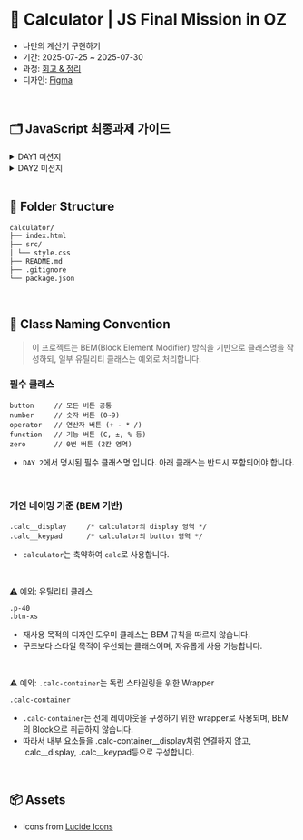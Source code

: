 # 🧮 Calculator | JS Final Mission in OZ

- 나만의 계산기 구현하기
- 기간: 2025-07-25 ~ 2025-07-30
- 과정: [회고 & 정리](https://binyard.me/OZ/fe/mission.html)
- 디자인: [Figma](#)

<br>

## 🗂️ JavaScript 최종과제 가이드

<details>
<summary>DAY1 미션지</summary>

#### STEP 1. HTML로 목업 만들기

요구사항

1. HTML 파일을 생성하고 기본 구조를 작성하세요.

2. CSS 초기화 코드를 입력해주세요.

<br>

구현 단계

1. `index.html`

- body 요소 내부에 계산기 컨테이너를 만듭니다.
- flex를 이용하여 컨테이너가 화면의 중간에 위치하도록 합니다.
- 컨테이너 내부에 2개의 영역을 생성합니다. (display, buttons)
- 각 영역을 시각적으로 확인할 수 있도록 border 속성을 추가합니다.
- `display`와 `buttons`를 flex를 사용하여 적절하게 배치합니다.
- 계산기 컨테이너의 내부 여백을 적절하게 설정합니다.

<br>

#### STEP 2. 계산기 상단에 버튼 추가하기 (도전미션)

요구사항

1. 계산기 상단에 버튼을 3개 추가하세요.

- 맥북 계산기의 디자인 모티브로 하지만, 기능은 동작하지 않아도 됩니다.
- 버튼은 원 형태이고, 각 버튼이 일정한 간격을 갖도록 구현해야 합니다.

<br>
</details>

<details>
<summary>DAY2 미션지</summary>

#### STEP 1. HTML로 목업 만들기, flexbox로 정렬 및 배치하기

요구사항

1. CSS의 flexbox 속성을 이용해 계산기 레이아웃을 구성하세요.
2. 계산기의 기본 구성 요소를 추가하세요 (디스플레이, 숫자 버튼, 연산자 버튼 등).

<br>

구현 단계

1. `index.html`

- buttons 내부에 계산기에 필요한 버튼을 추가합니다.

  - 모든 버튼은 `button` class를 가지고 있어야 합니다.
  - 숫자 버튼에는 `number` class를 추가합니다.
  - 연산기호 버튼(`+`, `-`, `*`, `/`)에는 `operator` class를 추가합니다.
  - 기능 버튼(`C`, `±`, `%`)에는 `function` class를 추가합니다.
  - 숫자 0은 다른 버튼에 비해 두 배의 영역을 가지고 있으므로, `zero` class를 추가합니다.

2. `style.css`

- display 영역을 스타일링합니다.

  - 텍스트를 오른쪽으로 정렬합니다.
  - 콘텐츠와 테두리 사이에 padding을 지정합니다.

- buttons 영역과 버튼들을 flexbox를 사용하여 정렬합니다.

<br>

#### STEP 2. 버튼에 hover 및 active 효과 추가하기

요구사항

- 버튼에 마우스를 올리면(`hover`) 배경색이 변경되도록 하세요.
- 버튼을 클릭하면(`active`) 배경색이 잠시 변경되도록 하세요.

<br>
</details>

<br>

## 📁 Folder Structure

```bash
calculator/
├── index.html
├── src/
│ └── style.css
├── README.md
├── .gitignore
└── package.json
```

<br>

## 📍 Class Naming Convention

> 이 프로젝트는 BEM(Block Element Modifier) 방식을 기반으로 클래스명을 작성하되, 일부 유틸리티 클래스는 예외로 처리합니다.

### 필수 클래스

```plaintext
button     // 모든 버튼 공통
number     // 숫자 버튼 (0~9)
operator   // 연산자 버튼 (+ - * /)
function   // 기능 버튼 (C, ±, % 등)
zero       // 0번 버튼 (2칸 영역)
```

- `DAY 2`에서 명시된 필수 클래스명 입니다. 아래 클래스는 반드시 포함되어야 합니다.

<br>

### 개인 네이밍 기준 (BEM 기반)

```plaintext
.calc__display     /* calculator의 display 영역 */
.calc__keypad      /* calculator의 button 영역 */
```

- `calculator`는 축약하여 `calc`로 사용합니다.

<br>

⚠️ 예외: 유틸리티 클래스

```plaintext
.p-40
.btn-xs
```

- 재사용 목적의 디자인 도우미 클래스는 BEM 규칙을 따르지 않습니다.
- 구조보다 스타일 목적이 우선되는 클래스이며, 자유롭게 사용 가능합니다.

<br>

⚠️ 예외: `.calc-container`는 독립 스타일링을 위한 Wrapper

```plaintext
.calc-container
```

- `.calc-container`는 전체 레이아웃을 구성하기 위한 wrapper로 사용되며, BEM의 Block으로 취급하지 않습니다.
- 따라서 내부 요소들을 .calc-container\_\_display처럼 연결하지 않고, .calc\_\_display, .calc\_\_keypad등으로 구성합니다.

<br>

## 📦 Assets

- Icons from [Lucide Icons](https://lucide.dev/)
